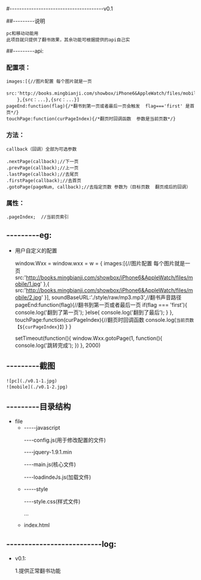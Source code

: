 #---------------------------------------v0.1

##---------说明

	pc和移动动能用
	此项目就只提供了翻书效果，其余功能可根据提供的api自己实


##---------api:
###    配置项：
	images:[{//图片配置 每个图片就是一页
			src:'http://books.mingbianji.com/showbox/iPhone6&AppleWatch/files/mobile/1.jpg'
		},{src：...},{src：...}]
	pageEnd:function(flag){/*翻书到第一页或者最后一页会触发  flag==='first' 是首页*/}
	touchPage:function(curPageIndex){/*翻页时回调函数  参数是当前页数*/}

###    方法：

	callback（回调）全部为可选参数

	.nextPage(callback);//下一页
	.prevPage(callback);//上一页
	.lastPage(callback);//去尾页
	.firstPage(callback);//去首页
	.gotoPage(pageNum, callback);//去指定页数 参数为（目标页数  翻页成后的回调）

###    属性：

	.pageIndex;  //当前页索引

## ---------eg: 

*	用户自定义的配置

	window.Wxx = window.wxx = w = { 
		images:[{//图片配置 每个图片就是一页
			src:'http://books.mingbianji.com/showbox/iPhone6&AppleWatch/files/mobile/1.jpg'
		},{
			src:'http://books.mingbianji.com/showbox/iPhone6&AppleWatch/files/mobile/2.jpg'
		}], 
		soundBaseURL:'./style/raw/mp3.mp3',//翻书声音路径
		pageEnd:function(flag){//翻书到第一页或者最后一页 
			if(flag === 'first'){
				console.log('翻到了第一页');
			}else{
				console.log('翻到了最后');
			}
		},
		touchPage:function(curPageIndex){//翻页时回调函数 
			console.log(`当前页数【${curPageIndex}】`)
		}
	}

	setTimeout(function(){
		window.Wxx.gotoPage(1, function(){
			console.log('跳转完成'); 
		})
	}, 2000) 
 
## ---------截图
    ![pc](./v0.1-1.jpg)
    ![mobile](./v0.1-2.jpg)

## ---------目录结构
*	file
	<ul>
		<li>
			-----javascript
				<p> ----config.js(用于修改配置的文件)</p>
				<p> ----jquery-1.9.1.min</p>
				<p> ----main.js(核心文件)</p>
				<p> ----loadindeJs.js(加载文件)</p>
		</li>
		<li>
			-----style
				<p> ----style.css(样式文件)</p>
				<p> ...</p>
		</li>
		<li>
			index.html
		</li>
	</ul> 


## --------------------------log:
+	v0.1:
        <p>1.提供正常翻书功能  
          
